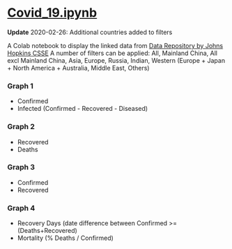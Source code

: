 

# [Covid_19.ipynb](https://github.com/flow4u/public/blob/master/Covid_19.ipynb)

**Update**
2020-02-26: Additional countries added to filters 

A Colab notebook to display the linked data from [Data Repository by Johns Hopkins CSSE](https://github.com/CSSEGISandData/COVID-19)
A number of filters can be applied: All, Mainland China, All excl Mainland China, Asia, Europe, Russia, Indian, Western (Europe +
Japan + North America + Australia, Middle East, Others)
### Graph 1
- Confirmed
- Infected (Confirmed - Recovered - Diseased)
### Graph 2
- Recovered
- Deaths
### Graph 3
- Confirmed
- Recovered
### Graph 4
- Recovery Days (date difference between Confirmed >= (Deaths+Recovered)
- Mortality (% Deaths / Confirmed)

